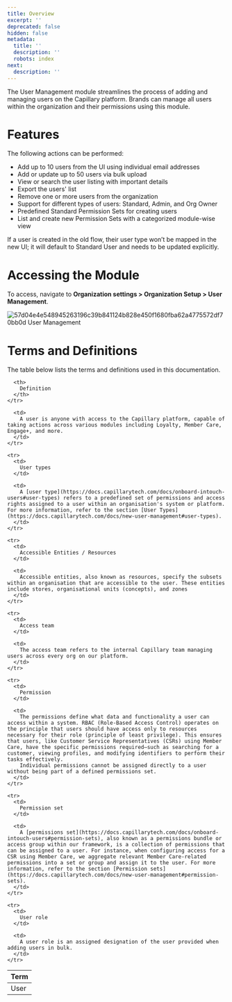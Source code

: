 ```yaml
---
title: Overview
excerpt: ''
deprecated: false
hidden: false
metadata:
  title: ''
  description: ''
  robots: index
next:
  description: ''
---
```

The User Management module streamlines the process of adding and managing users on the Capillary platform. Brands can manage all users within the organization and their permissions using this module.

# Features

The following actions can be performed:

* Add up to 10 users from the UI using individual email addresses
* Add or update up to 50 users via bulk upload
* View or search the user listing with important details
* Export the users' list
* Remove one or more users from the organization
* Support for different types of users: Standard, Admin, and Org Owner
* Predefined Standard Permission Sets for creating users
* List and create new Permission Sets with a categorized module-wise view

<Note title="Note">
If a user is created in the old flow, their user type won’t be mapped in the new UI; it will default to Standard User and needs to be updated explicitly.
</Note>

# Accessing the Module

To access, navigate to **Organization settings > Organization Setup > User Management**.

![57d04e4e548945263196c39b841124b828e450f1680fba62a4775572df70bb0d User Management](https://files.readme.io/57d04e4e548945263196c39b841124b828e450f1680fba62a4775572df70bb0d-User_Management.png)

# Terms and Definitions

The table below lists the terms and definitions used in this documentation.

<Table align={["left","left"]}>
  <thead>
    <tr>
      <th>
        Term
      </th>

      <th>
        Definition
      </th>
    </tr>
  </thead>

  <tbody>
    <tr>
      <td>
        User
      </td>

      <td>
        A user is anyone with access to the Capillary platform, capable of taking actions across various modules including Loyalty, Member Care, Engage+, and more.
      </td>
    </tr>

    <tr>
      <td>
        User types
      </td>

      <td>
        A [user type](https://docs.capillarytech.com/docs/onboard-intouch-users#user-types) refers to a predefined set of permissions and access rights assigned to a user within an organisation's system or platform. For more information, refer to the section [User Types](https://docs.capillarytech.com/docs/new-user-management#user-types).
      </td>
    </tr>

    <tr>
      <td>
        Accessible Entities / Resources
      </td>

      <td>
        Accessible entities, also known as resources, specify the subsets within an organisation that are accessible to the user. These entities include stores, organisational units (concepts), and zones
      </td>
    </tr>

    <tr>
      <td>
        Access team
      </td>

      <td>
        The access team refers to the internal Capillary team managing users across every org on our platform.
      </td>
    </tr>

    <tr>
      <td>
        Permission
      </td>

      <td>
        The permissions define what data and functionality a user can access within a system. RBAC (Role-Based Access Control) operates on the principle that users should have access only to resources necessary for their role (principle of least privilege). This ensures that users, like Customer Service Representatives (CSRs) using Member Care, have the specific permissions required—such as searching for a customer, viewing profiles, and modifying identifiers to perform their tasks effectively.
        Individual permissions cannot be assigned directly to a user without being part of a defined permissions set.
      </td>
    </tr>

    <tr>
      <td>
        Permission set
      </td>

      <td>
        A [permissions set](https://docs.capillarytech.com/docs/onboard-intouch-users#permission-sets), also known as a permissions bundle or access group within our framework, is a collection of permissions that can be assigned to a user. For instance, when configuring access for a CSR using Member Care, we aggregate relevant Member Care-related permissions into a set or group and assign it to the user. For more information, refer to the section [Permission sets](https://docs.capillarytech.com/docs/new-user-management#permission-sets).
      </td>
    </tr>

    <tr>
      <td>
        User role
      </td>

      <td>
        A user role is an assigned designation of the user provided when adding users in bulk.
      </td>
    </tr>
  </tbody>
</Table>